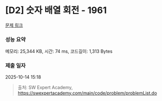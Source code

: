 # [D2] 숫자 배열 회전 - 1961 

[문제 링크](https://swexpertacademy.com/main/code/problem/problemDetail.do?contestProbId=AV5Pq-OKAVYDFAUq) 

### 성능 요약

메모리: 25,344 KB, 시간: 74 ms, 코드길이: 1,313 Bytes

### 제출 일자

2025-10-14 15:18



> 출처: SW Expert Academy, https://swexpertacademy.com/main/code/problem/problemList.do